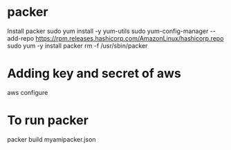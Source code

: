 # packer
Install packer
sudo yum install -y yum-utils
sudo yum-config-manager --add-repo https://rpm.releases.hashicorp.com/AmazonLinux/hashicorp.repo
sudo yum -y install packer
rm -f /usr/sbin/packer

# Adding key and secret of aws
aws configure

# To run packer
packer build myamipacker.json
